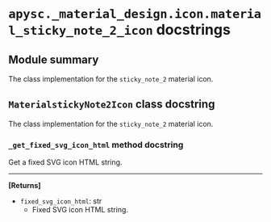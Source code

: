 # `apysc._material_design.icon.material_sticky_note_2_icon` docstrings

## Module summary

The class implementation for the `sticky_note_2` material icon.

## `MaterialstickyNote2Icon` class docstring

The class implementation for the `sticky_note_2` material icon.

### `_get_fixed_svg_icon_html` method docstring

Get a fixed SVG icon HTML string.<hr>

**[Returns]**

- `fixed_svg_icon_html`: str
  - Fixed SVG icon HTML string.
